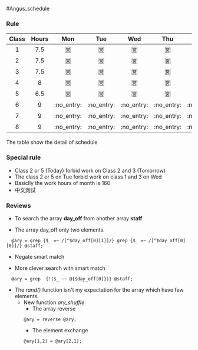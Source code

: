 #Angus\_schedule
### Rule
|Class | Hours | Mon | Tue | Wed | Thu | Fri | Sat |
| :---: | :---: | :---: | :---: | :---: | :---: |:---: | :---: |
| 1 | 7.5 | :u55b6: | :u55b6: | :u55b6: | :u55b6: | :u55b6: | :u7981: |
| 2 | 7.5 | :u55b6: | :u55b6: | :u55b6: | :u55b6: | :u55b6: | :u7981: |
| 3 | 7.5 | :u55b6: | :u55b6: | :u55b6: | :u55b6: | :u55b6: | :u7981: |
| 4 | 8 | :u55b6: | :u55b6: | :u55b6: | :u55b6: | :u55b6: | :u7981: |
| 5 | 6.5 | :u55b6: | :u55b6: | :u55b6: | :u55b6: | :u55b6: | :u7981: |
| 6 | 9 | :no\_entry: |:no\_entry: |:no\_entry: |:no\_entry: |:no\_entry: | :u55b6: |
| 7 | 9 | :no\_entry: |:no\_entry: |:no\_entry: |:no\_entry: |:no\_entry: | :u55b6: |
| 8 | 9 | :no\_entry: |:no\_entry: |:no\_entry: |:no\_entry: |:no\_entry: | :u55b6: |

The table show the detail of schedule

### Special rule
* Class 2 or 5 (Today) forbid work on Class 2 and 3 (Tomorrow)
* The class 2 or 5 on Tue forbid work on class 1 and 3 on Wed
* Basiclly the work hours of month is 160
* 中文測試

### Reviews

* To search the array **day\_off** from another array **staff**
 - The array day\_off only two elements.
```
  @ary = grep {$_ =~ /[^$day_off[0][1]]/} grep {$_ =~ /[^$day_off[0][0]]/} @staff;
```
* Negate smart match
 - More clever search with smart match
```
  @ary = grep  {!($_ ~~ @{$day_off[0]})} @staff;
```

* The *rand()* function isn't my expectation for the array which have few elements.
  - New function *ary_shuffle* 
    * The array reverse
    ```
    @ary = reverse @ary;
    ```
    * The element exchange 
    ```
    @ary[1,2] = @ary[2,1];
    ```

